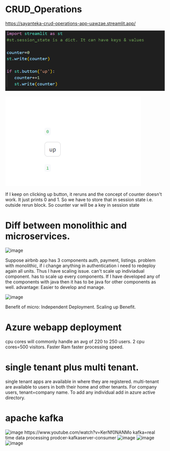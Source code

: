 # CRUD_Operations
 https://sayanteka-crud-operations-app-uawzae.streamlit.app/


![alt text](image.png)

![alt text](image-1.png)

If I keep on clicking up button, it reruns and the concept of counter doesn't work. It just prints 0 and 1.
So we have to store that in session state i.e. outside rerun block. So counter var will be a key in session state

# Diff between monolithic and microservices.
<img width="265" alt="image" src="https://github.com/sayanteka/CRUD_Operations/assets/66312084/fc44d6f8-5ee6-4638-afc0-7dd95683325a">

Suppose airbnb app has 3 components auth, payment, listings. problem with monolithic, if i change anything in authentication i need to redeploy again all units. Thus I have scaling issue. can't scale up indiviadual component. has to scale up every components. If I have developed any of the components with java then it has to be java for other components as well. advantage: Easier to develop and manage. 

<img width="484" alt="image" src="https://github.com/sayanteka/CRUD_Operations/assets/66312084/7bb93d06-dcfc-4cce-be00-31c17ab3449d">

Benefit of micro: Independent Deployment. Scaling up Benefit.

# Azure webapp deployment
cpu cores will commonly handle an avg of 220 to 250 users. 2 cpu cores=500 visitors.
Faster Ram faster processing speed.

# single tenant plus multi tenant.
single tenant apps are available in where they are registered. multi-tenant are available to users in both their home and other tenants.
For company users, tenant=company name. To add any individual add in azure active directory.
# apache kafka
<img width="437" alt="image" src="https://github.com/sayanteka/CRUD_Operations/assets/66312084/bdec407f-c9c0-4e37-b9a8-c5800d1aef3d">
https://www.youtube.com/watch?v=KerNf0NANMo
kafka=real time data processing
prodcer-kafkaserver-consumer

<img width="567" alt="image" src="https://github.com/sayanteka/CRUD_Operations/assets/66312084/dba46743-4638-48fc-8137-2991cc53ff90">

<img width="608" alt="image" src="https://github.com/sayanteka/CRUD_Operations/assets/66312084/f1f235be-9578-466e-b9c1-48280b04997b">

<img width="512" alt="image" src="https://github.com/sayanteka/CRUD_Operations/assets/66312084/647b7280-99c1-424c-8291-aabd7ca49ec5">





